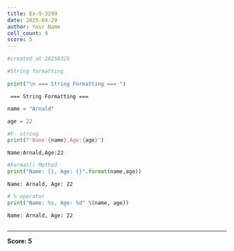 ```yaml
---
title: Ex-9-3299
date: 2025-04-29
author: Your Name
cell_count: 9
score: 5
---
```


```python
#created at 20250325
```


```python
#String formatting
```


```python
print("\n === String Formatting === ")
```

    
     === String Formatting === 



```python
name = "Arnald"
```


```python
age = 22
```


```python
#F- string
print(f"Name:{name},Age:{age}")
```

    Name:Arnald,Age:22



```python
#Format() Method 
print("Name: {}, Age: {}".format(name,age))
```

    Name: Arnald, Age: 22



```python
# % operator
print("Name: %s, Age: %d" %(name, age))
```

    Name: Arnald, Age: 22



```python

```


---
**Score: 5**